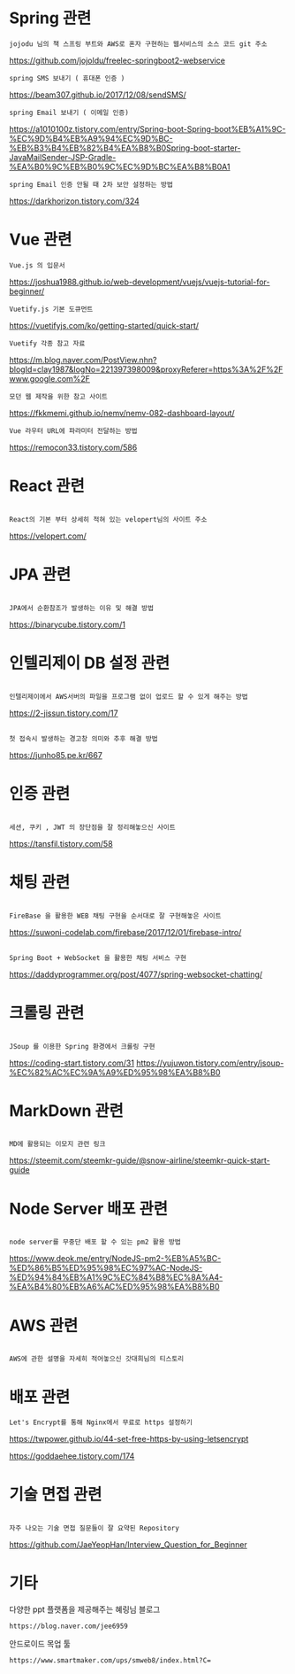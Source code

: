 # Spring 관련

```
jojodu 님의 책 스프링 부트와 AWS로 혼자 구현하는 웹서비스의 소스 코드 git 주소
```

https://github.com/jojoldu/freelec-springboot2-webservice

```
spring SMS 보내기 ( 휴대폰 인증 )
```

https://beam307.github.io/2017/12/08/sendSMS/

```
spring Email 보내기 ( 이메일 인증)
```

https://a1010100z.tistory.com/entry/Spring-boot-Spring-boot%EB%A1%9C-%EC%9D%B4%EB%A9%94%EC%9D%BC-%EB%B3%B4%EB%82%B4%EA%B8%B0Spring-boot-starter-JavaMailSender-JSP-Gradle-%EA%B0%9C%EB%B0%9C%EC%9D%BC%EA%B8%B0A1

```
spring Email 인증 안될 때 2차 보안 설정하는 방법
```

https://darkhorizon.tistory.com/324

# Vue 관련

```
Vue.js 의 입문서
```

https://joshua1988.github.io/web-development/vuejs/vuejs-tutorial-for-beginner/

```
Vuetify.js 기본 도큐먼트
```

https://vuetifyjs.com/ko/getting-started/quick-start/

```
Vuetify 각종 참고 자료
```

https://m.blog.naver.com/PostView.nhn?blogId=clay1987&logNo=221397398009&proxyReferer=https%3A%2F%2Fwww.google.com%2F

```
모던 웹 제작을 위한 참고 사이트
```

https://fkkmemi.github.io/nemv/nemv-082-dashboard-layout/

```
Vue 라우터 URL에 파라미터 전달하는 방법
```

https://remocon33.tistory.com/586

# React 관련

```

React의 기본 부터 상세히 적혀 있는 velopert님의 사이트 주소

```

https://velopert.com/

# JPA 관련

```

JPA에서 순환참조가 발생하는 이유 및 해결 방법

```

https://binarycube.tistory.com/1

# 인텔리제이 DB 설정 관련

```

인텔리제이에서 AWS서버의 파일을 프로그램 없이 업로드 할 수 있게 해주는 방법

```

https://2-jissun.tistory.com/17

```

첫 접속시 발생하는 경고창 의미와 추후 해결 방법

```

https://junho85.pe.kr/667

# 인증 관련

```

세션, 쿠키 , JWT 의 장단점을 잘 정리해놓으신 사이트

```

https://tansfil.tistory.com/58

# 채팅 관련

```

FireBase 을 활용한 WEB 채팅 구현을 순서대로 잘 구현해놓은 사이트

```

https://suwoni-codelab.com/firebase/2017/12/01/firebase-intro/

```

Spring Boot + WebSocket 을 활용한 채팅 서비스 구현

```

https://daddyprogrammer.org/post/4077/spring-websocket-chatting/

# 크롤링 관련

```

JSoup 를 이용한 Spring 환경에서 크롤링 구현

```

https://coding-start.tistory.com/31
https://yujuwon.tistory.com/entry/jsoup-%EC%82%AC%EC%9A%A9%ED%95%98%EA%B8%B0

# MarkDown 관련

```

MD에 활용되는 이모지 관련 링크

```

https://steemit.com/steemkr-guide/@snow-airline/steemkr-quick-start-guide

# Node Server 배포 관련

```

node server를 무중단 배포 할 수 있는 pm2 활용 방법

```

https://www.deok.me/entry/NodeJS-pm2-%EB%A5%BC-%ED%86%B5%ED%95%98%EC%97%AC-NodeJS-%ED%94%84%EB%A1%9C%EC%84%B8%EC%8A%A4-%EA%B4%80%EB%A6%AC%ED%95%98%EA%B8%B0

# AWS 관련

```

AWS에 관한 설명을 자세히 적어놓으신 갓대희님의 티스토리

```

# 배포 관련

```
Let's Encrypt를 통해 Nginx에서 무료로 https 설정하기
```

https://twpower.github.io/44-set-free-https-by-using-letsencrypt

https://goddaehee.tistory.com/174

# 기술 면접 관련

```

자주 나오는 기술 면접 질문들이 잘 요약된 Repository

```

https://github.com/JaeYeopHan/Interview_Question_for_Beginner

# 기타

다양한 ppt 플랫폼을 제공해주는 혜링님 블로그

```
https://blog.naver.com/jee6959
```

안드로이드 목업 툴

```
https://www.smartmaker.com/ups/smweb8/index.html?C=
```
